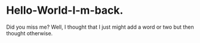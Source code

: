 # Hello-World-I-m-back.
Did you miss me?
Well, I thought that I just might add a word or two but then thought otherwise.
